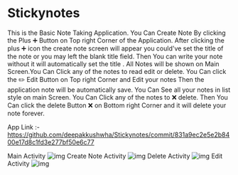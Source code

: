 # Stickynotes
This is the Basic Note Taking Application. You Can Create Note By clicking the Plus ➕ Button on Top right Corner of the Application. After clicking the plus ➕ icon the create note screen will appear you could've set the title of the note or you may left the blank title field. Then You can write your note without it will automatically set the title . All Notes will be shown on Main Screen.You Can Click any of the notes to read edit or delete. You Can click the ✏️ Edit  Button on Top right Corner and Edit your notes Then the application note will be automatically save. You Can See all your notes in list style on main Screen. You Can Click any of the notes to  ❌ delete. Then You Can click the delete  Button ❌ on Bottom right Corner and it will delete your note forever.

App Link :- https://github.com/deepakkushwha/Stickynotes/commit/831a9ec2e5e2b8400e17d8c1fd3e277bf50e6c77

Main Activity ![img](https://user-images.githubusercontent.com/75658978/101522897-dc1dd480-39ad-11eb-8662-d0fd4993ea6d.png) 
Create Note Activity ![img](https://user-images.githubusercontent.com/75658978/101522930-e5a73c80-39ad-11eb-9ed2-8118c88755e4.png)
Delete Activity ![img](https://user-images.githubusercontent.com/75658978/101522935-e93ac380-39ad-11eb-9402-f62f47744f90.png)
Edit Activity ![img](https://user-images.githubusercontent.com/75658978/101522939-eb048700-39ad-11eb-9767-4309099e3e0e.png)

